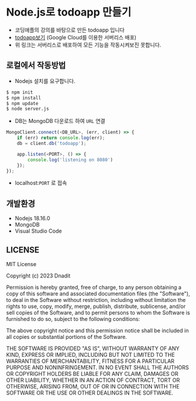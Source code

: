# Node.js로 todoapp 만들기
- 코딩애플의 강의를 바탕으로 만든 todoapp 입니다
- [todoapp보기](https://todoapp-387307.du.r.appspot.com/) (Google Cloud를 이용한 서버리스 배포)
- 위 링크는 서버리스로 배포하여 모든 기능을 작동시켜보진 못합니다.

## 로컬에서 작동방법
- Nodejs 설치를 요구합니다.

```bash
$ npm init
$ npm install
$ npm update
$ node server.js
```
- DB는 MongoDB 다운로드 하여 `URL` 연결

```javaScript
MongoClient.connect(<DB_URL>, (err, client) => {
    if (err) return console.log(err);
    db = client.db('todoapp');

    app.listen(<PORT>, () => {
        console.log('listening on 8080')
    });
});
```
- localhost:`PORT` 로 접속


## 개발환경
- Nodejs 18.16.0
- MongoDB
- Visual Studio Code

## LICENSE
MIT License

Copyright (c) 2023 Dnadit

Permission is hereby granted, free of charge, to any person obtaining a copy
of this software and associated documentation files (the "Software"), to deal
in the Software without restriction, including without limitation the rights
to use, copy, modify, merge, publish, distribute, sublicense, and/or sell
copies of the Software, and to permit persons to whom the Software is
furnished to do so, subject to the following conditions:

The above copyright notice and this permission notice shall be included in all
copies or substantial portions of the Software.

THE SOFTWARE IS PROVIDED "AS IS", WITHOUT WARRANTY OF ANY KIND, EXPRESS OR
IMPLIED, INCLUDING BUT NOT LIMITED TO THE WARRANTIES OF MERCHANTABILITY,
FITNESS FOR A PARTICULAR PURPOSE AND NONINFRINGEMENT. IN NO EVENT SHALL THE
AUTHORS OR COPYRIGHT HOLDERS BE LIABLE FOR ANY CLAIM, DAMAGES OR OTHER
LIABILITY, WHETHER IN AN ACTION OF CONTRACT, TORT OR OTHERWISE, ARISING FROM,
OUT OF OR IN CONNECTION WITH THE SOFTWARE OR THE USE OR OTHER DEALINGS IN THE
SOFTWARE.
